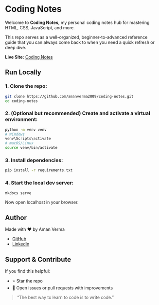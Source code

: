 # Coding Notes

Welcome to **Coding Notes**, my personal coding notes hub for mastering HTML, CSS, JavaScript, and more.

This repo serves as a well-organized, beginner-to-advanced reference guide that you can always come back to when you need a quick refresh or deep dive.

**Live Site:** [Coding Notes](https://amanverma2009.github.io/coding-notes)

## Run Locally

### 1. Clone the repo:

   ```bash
   git clone https://github.com/amanverma2009/coding-notes.git
   cd coding-notes
   ```

### 2. (Optional but recommended) Create and activate a virtual environment:

   ```bash
   python -m venv venv
   # Windows
   venv\Scripts\activate
   # macOS/Linux
   source venv/bin/activate
   ```

### 3. Install dependencies:

   ```bash
   pip install -r requirements.txt
   ```

### 4. Start the local dev server:

   ```bash
   mkdocs serve
   ```

   Now open localhost in your browser.

## Author

Made with ❤️ by Aman Verma  

- [GitHub](https://github.com/amanverma2009)  
- [LinkedIn](https://www.linkedin.com/in/aman-verma-dev/)

## Support & Contribute

If you find this helpful:

- ⭐️ Star the repo
- 📝 Open issues or pull requests with improvements

> “The best way to learn to code is to write code.”
